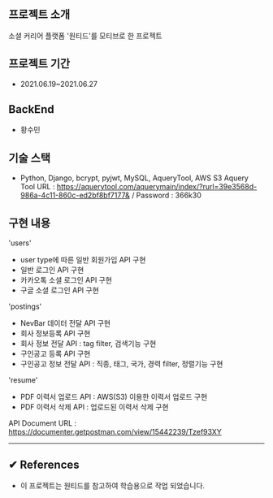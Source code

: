 ## 프로젝트 소개
소셜 커리어 플랫폼 '원티드'를 모티브로 한 프로젝트

## 프로젝트 기간
- 2021.06.19~2021.06.27

## BackEnd
- 황수민

## 기술 스택
- Python, Django, bcrypt, pyjwt, MySQL, AqueryTool, AWS S3
Aquery Tool URL : https://aquerytool.com/aquerymain/index/?rurl=39e3568d-986a-4c11-860c-ed2bf8bf7177& / Password : 366k30

## 구현 내용 
'users'
- user type에 따른 일반 회원가입 API 구현
- 일반 로그인 API 구현
- 카카오톡 소셜 로그인 API 구현
- 구글 소셜 로그인 API 구현

'postings'
- NevBar 데이터 전달 API 구현
- 회사 정보등록 API 구현
- 회사 정보 전달 API : tag filter, 검색기능 구현
- 구인공고 등록 API 구현
- 구인공고 정보 전달 API : 직종, 태그, 국가, 경력 filter, 정렬기능 구현

'resume'
- PDF 이력서 업로드 API : AWS(S3) 이용한 이력서 업로드 구현
- PDF 이력서 삭제 API : 업로드된 이력서 삭제 구현

API Document URL : https://documenter.getpostman.com/view/15442239/Tzef93XY

-------------------
## ✔︎ References
- 이 프로젝트는 원티드를 참고하여 학습용으로 작업 되었습니다.
